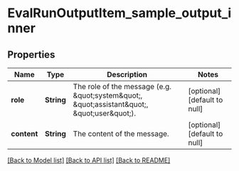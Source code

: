 # EvalRunOutputItem_sample_output_inner
## Properties

| Name | Type | Description | Notes |
|------------ | ------------- | ------------- | -------------|
| **role** | **String** | The role of the message (e.g. \&quot;system\&quot;, \&quot;assistant\&quot;, \&quot;user\&quot;). | [optional] [default to null] |
| **content** | **String** | The content of the message. | [optional] [default to null] |

[[Back to Model list]](../README.md#documentation-for-models) [[Back to API list]](../README.md#documentation-for-api-endpoints) [[Back to README]](../README.md)

